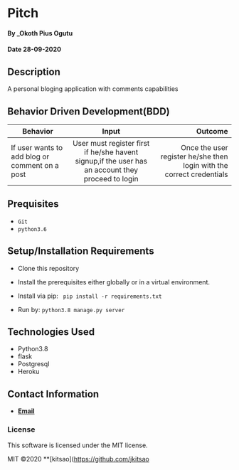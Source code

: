 # Pitch

#### By _Okoth Pius Ogutu

#### Date 28-09-2020

## Description

A personal bloging application with comments capabilities

## Behavior Driven Development(BDD)

| Behavior        | Input           | Outcome  |
| ------------- |:-------------:| -----:|
| If user wants to add blog or comment on a post | User must register first if he/she havent signup,if the user has an account they proceed to login | Once the user register he/she then login with the correct credentials |

## Prequisites
* `Git`
* `python3.6`



## Setup/Installation Requirements

* Clone this repository
* Install the prerequisites either globally or in a virtual environment.
* Install via pip:
            ``` 
            pip install -r requirements.txt
             ```

* Run by:
           ```
            python3.8 manage.py server 
           ```            


## Technologies Used

* Python3.8
* flask
* Postgresql
* Heroku

## Contact Information

* **[Email](jacksonkitsao10@gmail.com)**

### License

This software is licensed under the MIT license.

MIT &copy;2020 **[kitsao](https://github.com/jkitsao